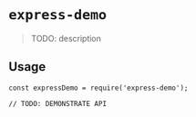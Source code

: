 # `express-demo`

> TODO: description

## Usage

```
const expressDemo = require('express-demo');

// TODO: DEMONSTRATE API
```
